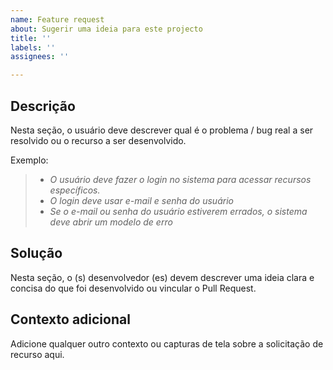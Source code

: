```yaml
---
name: Feature request
about: Sugerir uma ideia para este projecto
title: ''
labels: ''
assignees: ''

---
```


## Descrição

Nesta seção, o usuário deve descrever qual é o problema / bug real a ser resolvido ou o recurso a ser desenvolvido.

Exemplo:

> * _O usuário deve fazer o login no sistema para acessar recursos específicos._
> * _O login deve usar e-mail e senha do usuário_
> * _Se o e-mail ou senha do usuário estiverem errados, o sistema deve abrir um modelo de erro_

## Solução

Nesta seção, o (s) desenvolvedor (es) devem descrever uma ideia clara e concisa do que foi desenvolvido ou vincular o Pull Request.

## Contexto adicional

Adicione qualquer outro contexto ou capturas de tela sobre a solicitação de recurso aqui.
